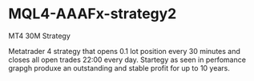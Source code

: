 # MQL4-AAAFx-strategy2
MT4 30M Strategy

Metatrader 4 strategy that opens 0.1 lot position every 30 minutes and closes all open trades 22:00 every day.
Startegy as seen in  perfomance grapgh produxe an outstanding and stable profit for up to 10 years.

